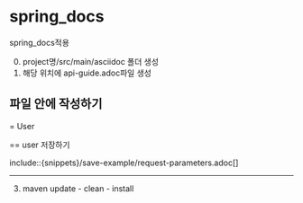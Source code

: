 # spring_docs
spring_docs적용

0. project명/src/main/asciidoc 폴더 생성
1. 해당 위치에 api-guide.adoc파일 생성

파일 안에 작성하기
----------------------------------------------------------
= User

== user 저장하기

include::{snippets}/save-example/request-parameters.adoc[]    

----------------------------------------------------------


3. maven update - clean - install


